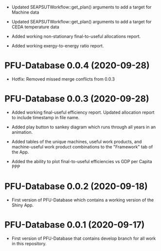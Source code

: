 * Updated SEAPSUTWorkflow::get_plan() arguments to add a target for Machine data

* Updated SEAPSUTWorkflow::get_plan() arguments to add a target for CEDA temperature data

* Added working non-stationary final-to-useful allocations report.

* Added working exergy-to-energy ratio report.

# PFU-Database 0.0.4 (2020-09-28)

* Hotfix: Removed missed merge conflicts from 0.0.3

# PFU-Database 0.0.3 (2020-09-28)

* Added working final-useful efficiency report. Updated allocation report to include timestamp in file name.

* Added play button to sankey diagram which runs through all years in an animation.

* Added tables of the unique machines, useful work products, and machine-useful work product combinations to the "Framework" tab of the App.

* Added the ability to plot final-to-useful efficiencies vs GDP per Capita PPP

# PFU-Database 0.0.2 (2020-09-18)

* First version of PFU-Database which contains a working version of the Shiny App.

# PFU-Database 0.0.1 (2020-09-17)

* First version of PFU-Database that contains develop branch for all work in this repository.

